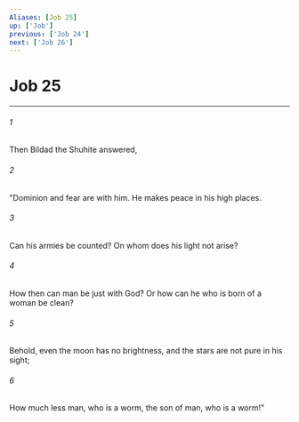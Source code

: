 ```yaml
---
Aliases: [Job 25]
up: ['Job']
previous: ['Job 24']
next: ['Job 26']
---
```

# Job 25
***





###### 1 

Then Bildad the Shuhite answered, 



###### 2 

"Dominion and fear are with him. He makes peace in his high places. 



###### 3 

Can his armies be counted? On whom does his light not arise? 



###### 4 

How then can man be just with God? Or how can he who is born of a woman be clean? 



###### 5 

Behold, even the moon has no brightness, and the stars are not pure in his sight; 



###### 6 

How much less man, who is a worm, the son of man, who is a worm!"
